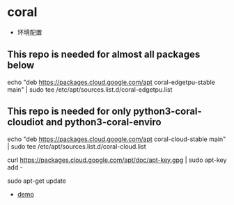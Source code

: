 # coral
* 环境配置
## This repo is needed for almost all packages below
echo "deb https://packages.cloud.google.com/apt coral-edgetpu-stable main" | sudo tee /etc/apt/sources.list.d/coral-edgetpu.list
## This repo is needed for only python3-coral-cloudiot and python3-coral-enviro
echo "deb https://packages.cloud.google.com/apt coral-cloud-stable main" | sudo tee /etc/apt/sources.list.d/coral-cloud.list

curl https://packages.cloud.google.com/apt/doc/apt-key.gpg | sudo apt-key add -

sudo apt-get update
  
* [demo](https://packages.cloud.google.com/)
